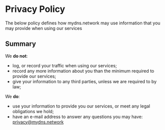 # Privacy Policy

The below policy defines how mydns.network may use information that you may provide when using our services

## Summary

We **do not**:  
  * log, or record your traffic when using our services;  
  * record any more information about you than the minimum required to provide our services;  
  * give your information to any third parties, unless we are required to by law;

We **do**:  
  * use your information to provide you our services, or meet any legal obligations we hold;  
  * have an e-mail address to answer any questions you may have: [privacy@mydns.network](mailto:privacy@mydns.network)